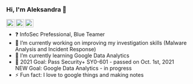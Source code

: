 ### Hi, I'm Aleksandra 👋
[<img align="left" alt="codeSTACKr | Twitter" width="22px" src="https://cdn.jsdelivr.net/npm/simple-icons@v3/icons/twitter.svg" />](https://twitter.com/bathelta)
[<img align="left" alt="codeSTACKr | LinkedIn" width="22px" src="https://cdn.jsdelivr.net/npm/simple-icons@v3/icons/linkedin.svg" />](https://www.linkedin.com/in/abathelt/)
[<img align="left" alt="codeSTACKr | Instagram" width="22px" src="https://cdn.jsdelivr.net/npm/simple-icons@v3/icons/instagram.svg" />](https://www.instagram.com/aleksandrabathelt/)
<br>
- ❓ InfoSec Prefessional, Blue Teamer
- 🔭 I’m currently working on improving my investigation skills (Malware Analysis and Incident Response)
- 🌱 I’m currently learning Google Data Analytics
- 🥅 2021 Goal: Pass Security+ SY0-601 - passed on Oct. 1st, 2021 <br>
      NEW Goal: Google Data Analytics - in progress 
- ⚡ Fun fact: I love to google things and making notes

<!--
**abathelt/abathelt** is a ✨ _special_ ✨ repository because its `README.md` (this file) appears on your GitHub profile.
<img align="left" src="https://media.giphy.com/media/AsguuuUg8M1qzkk5Ii/giphy.gif"/> 
I love connecting with people from around the world, so if you want to be my friend, feel free to reach out and introduce yourself (don’t just say hi, tell me about yourself) 

Here are some ideas to get you started:

- 🔭 I’m currently working on ...
- 🌱 I’m currently learning ...
- 👯 I’m looking to collaborate on ...
- 🤔 I’m looking for help with ...
- 💬 Ask me about ...
- 📫 How to reach me: ...
- 😄 Pronouns: ...
- ⚡ Fun fact: ...
-->
